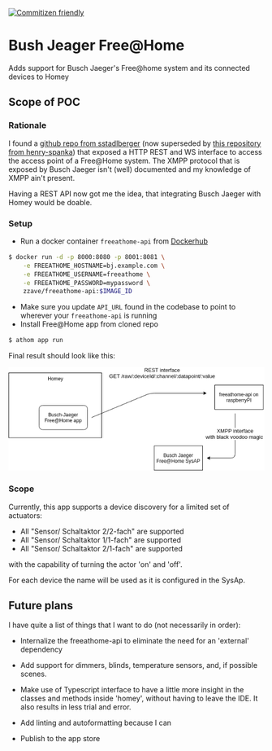 [![Commitizen friendly](https://img.shields.io/badge/commitizen-friendly-brightgreen.svg)](http://commitizen.github.io/cz-cli/)

# Bush Jeager Free@Home

Adds support for Busch Jaeger's Free@home system and its connected devices to Homey

## Scope of POC 

### Rationale

I found a [github repo from sstadlberger](https://github.com/sstadlberger/home) (now superseded
by [this repository from henry-spanka](https://github.com/henry-spanka/freeathome-api)) that exposed a 
HTTP REST and WS interface to access the access point of a Free@Home system. The XMPP protocol
that is exposed by Busch Jaeger isn't (well) documented and my knowledge of XMPP ain't present.

Having a REST API now  got me the idea, that integrating Busch Jaeger with Homey would be doable.

### Setup

- Run a docker container `freeathome-api` from  [Dockerhub](https://hub.docker.com/r/zzave/freeathome-api/tags)
```bash
$ docker run -d -p 8000:8080 -p 8001:8081 \
    -e FREEATHOME_HOSTNAME=bj.example.com \
    -e FREEATHOME_USERNAME=freeathome \
    -e FREEATHOME_PASSWORD=mypassword \
    zzave/freeathome-api:$IMAGE_ID
```
- Make sure you update `API_URL` found in the codebase to point to wherever your `freeathome-api` is running
- Install Free@Home app from cloned repo
```bash
$ athom app run
```

Final result should look like this:

![Connections](docs/landscape.png)


### Scope
Currently, this app supports a device discovery for a limited set of actuators:

- All "Sensor/ Schaltaktor 2/2-fach" are supported
- All "Sensor/ Schaltaktor 1/1-fach" are supported
- All "Sensor/ Schaltaktor 2/1-fach" are supported
    
with the capability of turning the actor 'on' and 'off'.

For each device the name will be used as it is configured in the SysAp.



## Future plans
I have quite a list of things that I want to do (not necessarily in order):

- Internalize the freeathome-api to eliminate the need for an 'external' dependency
- Add support for dimmers, blinds, temperature sensors, and, if possible scenes.

- Make use of Typescript interface to have a little more insight in the classes and methods inside 'homey',
without having to leave the IDE. It also results in less trial and error.
- Add linting and autoformatting because I can
- Publish to the app store
